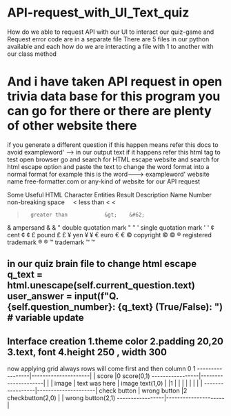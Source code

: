 # API-request_with_UI_Text_quiz
How do we able to request API with our UI to interact our quiz-game and Request error code are in a separate file
There are 5 files in our python available and each how do we are interacting a file with  1 to another with our class method
# And i have taken API request in open trivia data base for this program you can go for there or there are plenty of  other website there

if you generate a different question if this happen means refer this docs
to avoid exampleword&#039; --> in our output text if it happens refer this  html tag
to test open browser go and search for HTML escape website and
search for html escape option and paste the text to change the word format into a normal format
for example this is the word---> exampleword&#039;
website name free-formatter.com or any-kind of website for our API request

Some Useful HTML Character Entities
Result	Description	            Name	Number
        non-breaking space	    &nbsp;	&#160;
<	    less than	            &lt;	&#60;
>	    greater than	        &gt;	&#62;
&	    ampersand	            &amp;	&#38;
"	    double quotation mark	&quot;	&#34;
'	    single quotation mark	&apos;	&#39;
¢	    cent	                &cent;	&#162;
£	    pound	                &pound;	&#163;
¥	    yen	                    &yen;	&#165;
€	    euro	                &euro;	&#8364;
©	    copyright	            &copy;	&#169;
®	    registered trademark	&reg;	&#174;
™	    trademark	            &trade;	&#8482;

in our quiz brain file
to change html escape
q_text = html.unescape(self.current_question.text)
user_answer = input(f"Q.{self.question_number}: {q_text} (True/False): ") # variable update
--------------------------------------------------------------------------------------------------------------------------------------------------------------
Interface creation
1.theme color
2.padding 20,20
3.text, font
4.height 250 , width 300
--------------------------------------------------------------------------------------------------------------------
now applying grid
always rows will come first and then column
    0                   1
-----------------|---------------------|
                 |  score              |0 score(0,1)
-----------------|---------------------|
                 |                     |
         image   |  text was here      |   image text(1,0)
                 |                     |1
                 |                     |
                 |                     |
                 |                     |
                 |                     |
-----------------|---------------------|
   check button  | wrong button        |2  checkbutton(2,0)
                 |                     |   wrong button(2,1)
-----------------|---------------------|
